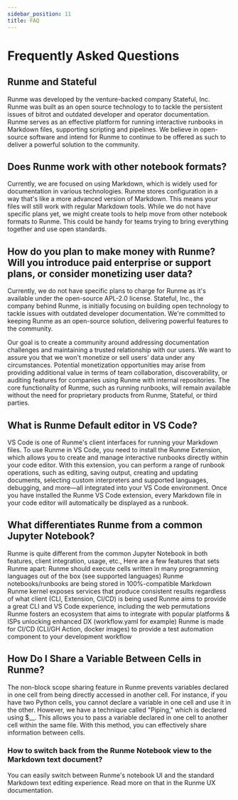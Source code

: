 ```yaml
---
sidebar_position: 11
title: FAQ
---
```


# Frequently Asked Questions

## **Runme and Stateful**

Runme was developed by the venture-backed company Stateful, Inc. Runme was built as an open source technology to to tackle the persistent issues of bitrot and outdated developer and operator documentation. Runme serves as an effective platform for running interactive runbooks in Markdown files, supporting scripting and pipelines. We believe in open-source software and intend for Runme to continue to be offered as such to deliver a powerful solution to the community.

## **Does Runme work with other notebook formats?**

Currently, we are focused on using Markdown, which is widely used for documentation in various technologies. Runme stores configuration in a way that's like a more advanced version of Markdown. This means your files will still work with regular Markdown tools. While we do not have specific plans yet, we might create tools to help move from other notebook formats to Runme. This could be handy for teams trying to bring everything together and use open standards.

## **How do you plan to make money with Runme? Will you introduce paid enterprise or support plans, or consider monetizing user data?**

Currently, we do not have specific plans to charge for Runme as it's available under the open-source APL-2.0 license. Stateful, Inc., the company behind Runme, is initially focusing on building open technology to tackle issues with outdated developer documentation. We're committed to keeping Runme as an open-source solution, delivering powerful features to the community.

Our goal is to create a community around addressing documentation challenges and maintaining a trusted relationship with our users. We want to assure you that we won't monetize or sell users' data under any circumstances. Potential monetization opportunities may arise from providing additional value in terms of team collaboration, discoverability, or auditing features for companies using Runme with internal repositories. The core functionality of Runme, such as running runbooks, will remain available without the need for proprietary products from Runme, Stateful, or third parties.

## **What is Runme Default editor in VS Code?**

VS Code is one of Runme's client interfaces for running your Markdown files. To use Runme in VS Code, you need to install the Runme Extension, which allows you to create and manage interactive runbooks directly within your code editor. With this extension, you can perform a range of runbook operations, such as editing, saving output, creating and updating documents, selecting custom interpreters and supported languages, debugging, and more—all integrated into your VS Code environment. Once you have installed the Runme VS Code extension, every Markdown file in your code editor will automatically be displayed as a runbook.

## **What differentiates Runme from a common Jupyter Notebook?**

Runme is quite different from the common Jupyter Notebook in both features, client integration, usage, etc., Here are a few features that sets Runme apart:
Runme should execute cells written in many programming languages out of the box (see supported languages)
Runme notebooks/runbooks are being stored in 100%-compatible Markdown
Runme kernel exposes services that produce consistent results regardless of what client (CLI, Extension, CI/CD) is being used
Runme aims to provide a great CLI and VS Code experience, including the web permutations
Runme fosters an ecosystem that aims to integrate with popular platforms & ISPs unlocking enhanced DX (workflow.yaml for example)
Runme is made for CI/CD (CLI/GH Action, docker images) to provide a test automation component to your development workflow

## **How Do I Share a Variable Between Cells in Runme?**

The non-block scope sharing feature in Runme prevents variables declared in one cell from being directly accessed in another cell. For instance, if you have two Python cells, you cannot declare a variable in one cell and use it in the other.
However, we have a technique called "Piping," which is declared using $__. This allows you to pass a variable declared in one cell to another cell within the same file. With this method, you can effectively share information between cells.

### **How to switch back from the Runme Notebook view to the Markdown text document?**
You can easily switch between Runme's notebook UI and the standard Markdown text editing experience. Read more on that in the Runme UX documentation.
